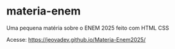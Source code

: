 # materia-enem
 Uma pequena matéria sobre o ENEM 2025 feito com HTML CSS

 Acesse: https://jeovadev.github.io/Materia-Enem2025/
